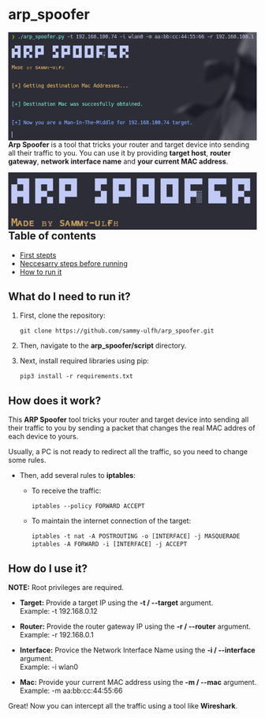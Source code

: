 # arp_spoofer

<p align="center">
    <img width="700"
        src="images/002.png"
        alt="Main Banner"
        style="float: left; margin-right: 10px;">
</p>

**Arp Spoofer** is a tool that tricks your router and target device into sending all their traffic to you. You can use it by providing **target host**, **router gateway**, **network interface name** and **your current MAC address**.

<p align="center">
    <img width="700"
        src="images/001.png"
        alt="Tool excecution Example"
        style="float: left; margin-right: 10px;">
</p>

## Table of contents

- [First stepts](#what-do-i-need-to-run-it)
- [Neccesarry steps before running](#how-does-it-work)
- [How to run it](#how-do-i-use-it)

## What do I need to run it?

1. First, clone the repository:

    ```git
    git clone https://github.com/sammy-ulfh/arp_spoofer.git
    ```

2. Then, navigate to the **arp_spoofer/script** directory.

3. Next, install required libraries using pip:

    ```pip3
    pip3 install -r requirements.txt
    ```

## How does it work?

This **ARP Spoofer** tool tricks your router and target device into sending all their traffic to you by sending a packet that changes the real MAC addres of each device to yours.

Usually, a PC is not ready to redirect all the traffic, so you need to change some rules.

- Then, add several rules to **iptables**:

    - To receive the traffic:<br/>
        ```shell
        iptables --policy FORWARD ACCEPT
        ```

    - To maintain the internet connection of the target:<br/>
        ```shell
        iptables -t nat -A POSTROUTING -o [INTERFACE] -j MASQUERADE
        iptables -A FORWARD -i [INTERFACE] -j ACCEPT
        ```

## How do I use it?

**NOTE:** Root privileges are required.

- **Target:**
    Provide a target IP using the **-t / --target** argument.<br/>
    Example: -t 192.168.0.12

- **Router:**
    Provide the router gateway IP using the **-r / --router** argument.<br/>
    Example: -r 192.168.0.1

- **Interface:**
    Provice the Network Interface Name using the **-i / --interface** argument.<br/>
    Example: -i wlan0

- **Mac:**
    Provide your current MAC address using the **-m / --mac** argument.<br/>
    Example: -m aa:bb:cc:44:55:66

Great! Now you can intercept all the traffic using a tool like **Wireshark**.
